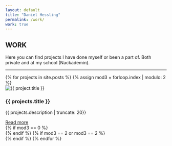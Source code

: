 ```yaml
---
layout: default
title: "Daniel Hessling"
permalink: /work/
work: true
---
```


<section>
<div class="big-spacer"></div>
<h2><span>WORK</span></h2>
<div class="mini-spacer"></div>
<p id="work-info">
Here you can find projects I have done myself or been a part of. Both private and at my school (Nackademin).
</p>
<div class="mini-spacer"></div>
<div class="mini-spacer"></div>
<hr class="wavy-hr">
</section>

<section class="project-half">
{% for projects in site.posts %}
  {% assign mod3 = forloop.index | modulo: 2 %}
  <section class="project">
  <img src="{{ projects.image }}" class="project-thumb" alt="{{ project.title }}">
  <div class="project-thumb-overlay"><h1>{{ projects.title }}</h1></div>
  <div class="mini-spacer"></div>
  <div class="mini-spacer"></div>
  <div class="project-info-trunc">
  <div class="trunc-desc"><p>{{ projects.description | truncate: 20}}</p></div>
  <div class="trunch-link"><a href="{{site.baseurl}}{{projects.url}}" class="project-link project-link-mini">Read more</a></div>
  </div>
  </section>
  {% if mod3 == 0 %}</section><section class="project-half">{% endif %}
  {% if mod3 == 2 or mod3 == 2 %}<section class="project">{% endif %}
{% endfor %}
</section>
<div class="mini-spacer"></div>